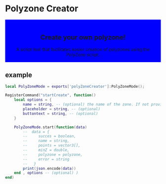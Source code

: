 # Polyzone Creator

<div style = "padding:1rem;  background-color:blue;  color:wite; text-align:center;">
    <h2>Create your own polyzone!</h2>
    A script tool that facilitates easier creation of polyzones using the PolyZone script.
</div>

## example

```lua
local PolyZoneMode = exports['polyZoneCreator']:PolyZoneMode();

RegisterCommand("startCreate", function()
    local options = {
        name = string, -- (optional) the name of the zone. If not provided, a form will be opened;
        placeholder = string, -- (optional)
        buttontext = string, -- (optional)
    }

    PolyZoneMode.start(function(data)
        --  data = {
        --     succes = boolean,
        --     name = string,
        --     points = vector3[],
        --     minZ = double,
        --     polyzone = polyzone,
        --     error = string
        --   }
        print(json.encode(data))
    end , options -- (optional) )
end)
```
